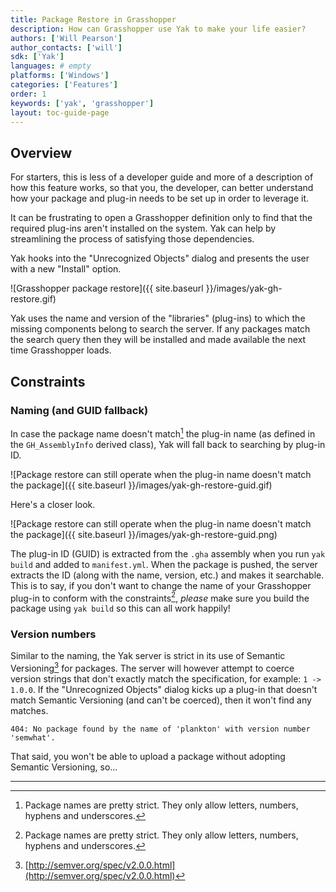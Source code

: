 ```yaml
---
title: Package Restore in Grasshopper
description: How can Grasshopper use Yak to make your life easier?
authors: ['Will Pearson']
author_contacts: ['will']
sdk: ['Yak']
languages: # empty
platforms: ['Windows']
categories: ['Features']
order: 1
keywords: ['yak', 'grasshopper']
layout: toc-guide-page
---
```


## Overview

For starters, this is less of a developer guide and more of a description of how
this feature works, so that you, the developer, can better understand how your
package and plug-in needs to be set up in order to leverage it.

It can be frustrating to open a Grasshopper definition only to find that the
required plug-ins aren't installed on the system. Yak can help by streamlining
the process of satisfying those dependencies.

Yak hooks into the "Unrecognized Objects" dialog and presents the user with a
new "Install" option.

![Grasshopper package restore]({{ site.baseurl }}/images/yak-gh-restore.gif)

Yak uses the name and version of the "libraries" (plug-ins) to which the missing
components belong to search the server. If any packages match the search query
then they will be installed and made available the next time Grasshopper loads.

## Constraints

### Naming (and GUID fallback)

In case the package name doesn't match[^1] the plug-in name (as defined in the
`GH_AssemblyInfo` derived class), Yak will fall back to searching by plug-in ID.

![Package restore can still operate when the plug-in name doesn't match the package]({{ site.baseurl }}/images/yak-gh-restore-guid.gif)

Here's a closer look.

![Package restore can still operate when the plug-in name doesn't match the package]({{ site.baseurl }}/images/yak-gh-restore-guid.png)

The plug-in ID (GUID) is extracted from the `.gha` assembly when you run
`yak build` and added to `manifest.yml`. When the package is pushed, the server
extracts the ID (along with the name, version, etc.) and makes it searchable.
This is to say, if you don't want to change the name of your Grasshopper plug-in
to conform with the constraints[^1], _please_ make sure you build the package
using `yak build` so this can all work happily!

### Version numbers

Similar to the naming, the Yak server is strict in its use of Semantic
Versioning[^2] for packages. The server will however attempt to coerce version
strings that don't exactly match the specification, for example: `1 -> 1.0.0`.
If the "Unrecognized Objects" dialog kicks up a plug-in that doesn't match
Semantic Versioning (and can't be coerced), then it won't find any matches.

```commandline
404: No package found by the name of 'plankton' with version number 'semwhat'.
```

That said, you won't be able to upload a package without adopting Semantic
Versioning, so...

---

[^1]: Package names are pretty strict. They only allow letters, numbers, hyphens and underscores.
[^2]: [http://semver.org/spec/v2.0.0.html](http://semver.org/spec/v2.0.0.html)
